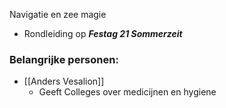 Navigatie en zee magie

- Rondleiding op ***Festag 21 Sommerzeit***



### Belangrijke personen:
- [[Anders Vesalion]]
	- Geeft Colleges over medicijnen en hygiene